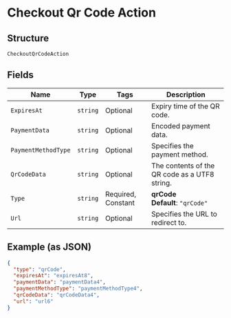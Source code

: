 
# Checkout Qr Code Action

## Structure

`CheckoutQrCodeAction`

## Fields

| Name | Type | Tags | Description |
|  --- | --- | --- | --- |
| `ExpiresAt` | `string` | Optional | Expiry time of the QR code. |
| `PaymentData` | `string` | Optional | Encoded payment data. |
| `PaymentMethodType` | `string` | Optional | Specifies the payment method. |
| `QrCodeData` | `string` | Optional | The contents of the QR code as a UTF8 string. |
| `Type` | `string` | Required, Constant | **qrCode**<br>**Default**: `"qrCode"` |
| `Url` | `string` | Optional | Specifies the URL to redirect to. |

## Example (as JSON)

```json
{
  "type": "qrCode",
  "expiresAt": "expiresAt8",
  "paymentData": "paymentData4",
  "paymentMethodType": "paymentMethodType4",
  "qrCodeData": "qrCodeData4",
  "url": "url6"
}
```

